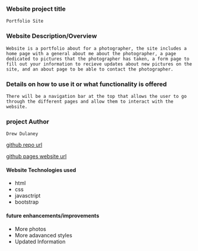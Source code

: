 ### Website project title
    Portfolio Site
### Website Description/Overview   
    Website is a portfolio about for a photographer, the site includes a home page with a general about me about the photographer, a page dedicated to pictures that the photographer has taken, a form page to fill out your information to recieve updates about new pictures on the site, and an about page to be able to contact the photographer.
### Details on how to use it or what functionality is offered
    There will be a navigation bar at the top that allows the user to go through the different pages and allow them to interact with the website.
### project Author
    Drew Dulaney
[github repo url](https://github.com/titansfandrew/portfolio-site.git)

[github pages website url](https://titansfandrew.github.io/portfolio-site/)

#### Website Technologies used
- html
- css
- javasctript
- bootstrap

#### future enhancements/improvements 
- More photos 
- More adavanced styles
- Updated Information
